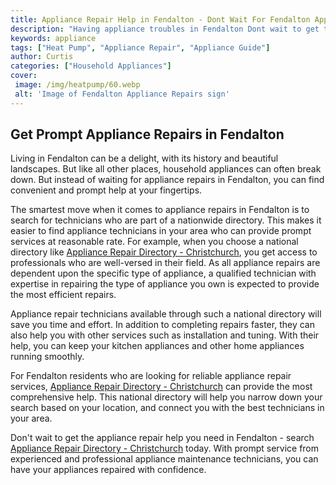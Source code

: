 ```yaml
---
title: Appliance Repair Help in Fendalton - Dont Wait For Fendalton Appliance Repairs
description: "Having appliance troubles in Fendalton Dont wait to get the help you need This blog post will provide you with tips on the best practice for appliance repair in the area and how to get your repairs done in a timely manner"
keywords: appliance
tags: ["Heat Pump", "Appliance Repair", "Appliance Guide"]
author: Curtis
categories: ["Household Appliances"]
cover: 
 image: /img/heatpump/60.webp
 alt: 'Image of Fendalton Appliance Repairs sign'
---
```

## Get Prompt Appliance Repairs in Fendalton
Living in Fendalton can be a delight, with its history and beautiful landscapes. But like all other places, household appliances can often break down. But instead of waiting for appliance repairs in Fendalton, you can find convenient and prompt help at your fingertips. 

The smartest move when it comes to appliance repairs in Fendalton is to search for technicians who are part of a nationwide directory. This makes it easier to find appliance technicians in your area who can provide prompt services at reasonable rate. For example, when you choose a national directory like [Appliance Repair Directory - Christchurch](./pages/appliance-repair-technicians/new-zealand/christchurch), you get access to professionals who are well-versed in their field. As all appliance repairs are dependent upon the specific type of appliance, a qualified technician with expertise in repairing the type of appliance you own is expected to provide the most efficient repairs. 

Appliance repair technicians available through such a national directory will save you time and effort. In addition to completing repairs faster, they can also help you with other services such as installation and tuning. With their help, you can keep your kitchen appliances and other home appliances running smoothly.

For Fendalton residents who are looking for reliable appliance repair services, [Appliance Repair Directory - Christchurch](./pages/appliance-repair-technicians/new-zealand/christchurch) can provide the most comprehensive help. This national directory will help you narrow down your search based on your location, and connect you with the best technicians in your area.

Don't wait to get the appliance repair help you need in Fendalton - search [Appliance Repair Directory - Christchurch](./pages/appliance-repair-technicians/new-zealand/christchurch) today. With prompt service from experienced and professional appliance maintenance technicians, you can have your appliances repaired with confidence.
